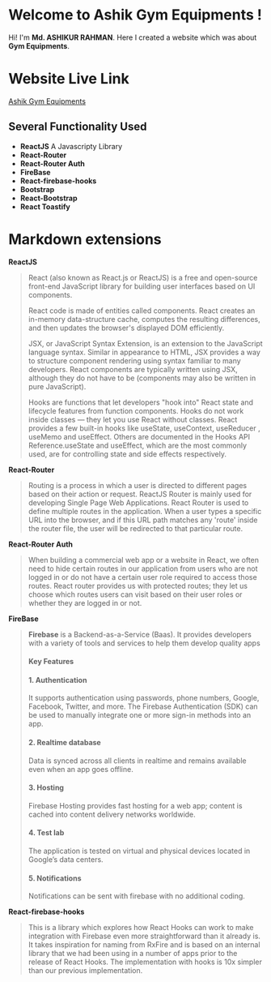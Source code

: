 # Welcome to Ashik Gym Equipments !

Hi! I'm **Md. ASHIKUR RAHMAN**. Here I created a website which was about **Gym Equipments**.

# Website Live Link

[Ashik Gym Equipments](https://assignment-11-p-hero.web.app/)

## Several Functionality Used

- **ReactJS** A Javascripty Library
- **React-Router**
- **React-Router Auth**
- **FireBase**
- **React-firebase-hooks**
- **Bootstrap**
- **React-Bootstrap**
- **React Toastify**

# Markdown extensions

**ReactJS**

> React (also known as React.js or ReactJS) is a free and open-source front-end JavaScript library for building user interfaces based on UI components.
>
> React code is made of entities called components.
> React creates an in-memory data-structure cache, computes the resulting differences, and then updates the browser's displayed DOM efficiently.
>
> JSX, or JavaScript Syntax Extension, is an extension to the JavaScript language syntax. Similar in appearance to HTML, JSX provides a way to structure component rendering using syntax familiar to many developers. React components are typically written using JSX, although they do not have to be (components may also be written in pure JavaScript).
>
> Hooks are functions that let developers "hook into" React state and lifecycle features from function components. Hooks do not work inside classes — they let you use React without classes. React provides a few built-in hooks like useState, useContext, useReducer , useMemo and useEffect. Others are documented in the Hooks API Reference.useState and useEffect, which are the most commonly used, are for controlling state and side effects respectively.

**React-Router**

> Routing is a process in which a user is directed to different pages based on their action or request. ReactJS Router is mainly used for developing Single Page Web Applications. React Router is used to define multiple routes in the application. When a user types a specific URL into the browser, and if this URL path matches any 'route' inside the router file, the user will be redirected to that particular route.

**React-Router Auth**

> When building a commercial web app or a website in React, we often need to hide certain routes in our application from users who are not logged in or do not have a certain user role required to access those routes.
> React router provides us with protected routes; they let us choose which routes users can visit based on their user roles or whether they are logged in or not.

**FireBase**

> **Firebase** is a Backend-as-a-Service (Baas). It provides developers with a variety of tools and services to help them develop quality apps
>
> #### Key Features
>
> #### 1. Authentication
>
> It supports authentication using passwords, phone numbers, Google, Facebook, Twitter, and more. The Firebase Authentication (SDK) can be used to manually integrate one or more sign-in methods into an app.
>
> #### 2. Realtime database
>
> Data is synced across all clients in realtime and remains available even when an app goes offline.
>
> #### 3. Hosting
>
> Firebase Hosting provides fast hosting for a web app; content is cached into content delivery networks worldwide.
>
> #### 4. Test lab
>
> The application is tested on virtual and physical devices located in Google’s data centers.
>
> #### 5. Notifications
>
> Notifications can be sent with firebase with no additional coding.

**React-firebase-hooks**

> This is a library which explores how React Hooks can work to make integration with Firebase even more straightforward than it already is. It takes inspiration for naming from RxFire and is based on an internal library that we had been using in a number of apps prior to the release of React Hooks. The implementation with hooks is 10x simpler than our previous implementation.


